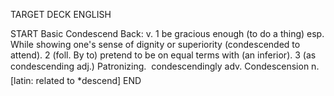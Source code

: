 TARGET DECK
ENGLISH

START
Basic
Condescend
Back: v. 1 be gracious enough (to do a thing) esp. While showing one's sense of dignity or superiority (condescended to attend). 2 (foll. By to) pretend to be on equal terms with (an inferior). 3 (as condescending adj.) Patronizing.  condescendingly adv. Condescension n. [latin: related to *descend]
END
